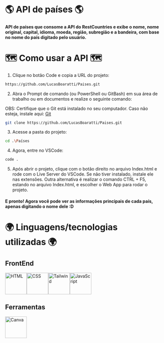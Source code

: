 # 🌎 API de países 🌎

#### API de países que consome a API do RestCountries e exibe o nome, nome original, capital, idioma, moeda, região, subregião e a bandeira, com base no nome do país digitado pelo usuário.

# 🗺️ Como usar a API 🗺️

1. Clique no botão Code e copia a URL do projeto:

```bash
https://github.com/LucasBoaratti/Paises.git
```

2. Abra o Prompt de comando (ou PowerShell ou GitBash) em sua área de trabalho ou em documentos e realize o seguinte comando:

OBS: Certifique que o Git está instalado no seu computador. Caso não esteja, instale aqui: [Git](https://git-scm.com/downloads)

```bash 
git clone https://github.com/LucasBoaratti/Paises.git
```

3. Acesse a pasta do projeto:

```bash
cd .\Países
```

4. Agora, entre no VSCode:

```bash
code .
```

5. Após abrir o projeto, clique com o botão direito no arquivo Index.html e rode com o Live Server do VSCode. Se não tiver instalado, instale ele nas extensões. Outra alternativa é realizar o comando CTRL + F5, estando no arquivo Index.html, e escolher o Web App para rodar o projeto.

#### E pronto! Agora você pode ver as informações principais de cada país, apenas digitando o nome dele :D

# 🌍 Linguagens/tecnologias utilizadas 🌍

## FrontEnd

<div style="display: flex;">
    <img src="https://cdn.jsdelivr.net/gh/devicons/devicon@latest/icons/html5/html5-original.svg" alt="HTML" width="70px" height="70px" />
    <img src="https://cdn.jsdelivr.net/gh/devicons/devicon@latest/icons/css3/css3-original.svg" alt="CSS" width="70px" height="70px" />
    <img src="https://cdn.jsdelivr.net/gh/devicons/devicon@latest/icons/tailwindcss/tailwindcss-original.svg" alt="Tailwind" width="70px" height="70px" />
    <img src="https://cdn.jsdelivr.net/gh/devicons/devicon@latest/icons/javascript/javascript-original.svg" alt="JavaScript" width="70px" height="70px" />
</div>

## Ferramentas

<img src="https://cdn.jsdelivr.net/gh/devicons/devicon@latest/icons/canva/canva-original.svg" alt="Canva" width="70px" height="70px" />